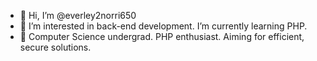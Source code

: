 - 👋 Hi, I’m @everley2norri650
- 👀 I’m interested in back-end development. I’m currently learning PHP.
- 🌱 Computer Science undergrad. PHP enthusiast. Aiming for efficient, secure solutions.
